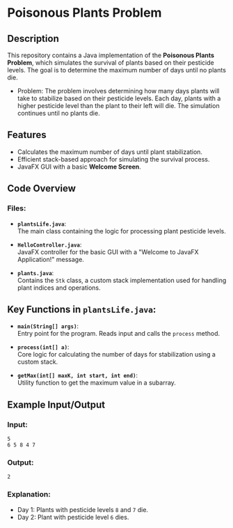 # Poisonous Plants Problem

## Description
This repository contains a Java implementation of the **Poisonous Plants Problem**, which simulates the survival of plants based on their pesticide levels. The goal is to determine the maximum number of days until no plants die.
- Problem: The problem involves determining how many days plants will take to stabilize based on their pesticide levels. Each day, plants with a higher pesticide level than the plant to their left will die. The simulation continues until no plants die.

## Features

- Calculates the maximum number of days until plant stabilization.
- Efficient stack-based approach for simulating the survival process.
- JavaFX GUI with a basic **Welcome Screen**.

## Code Overview

### Files:
- **`plantsLife.java`**:  
  The main class containing the logic for processing plant pesticide levels.

- **`HelloController.java`**:  
  JavaFX controller for the basic GUI with a "Welcome to JavaFX Application!" message.

- **`plants.java`**:  
  Contains the `Stk` class, a custom stack implementation used for handling plant indices and operations.

## Key Functions in `plantsLife.java`:

- **`main(String[] args)`**:  
  Entry point for the program. Reads input and calls the `process` method.

- **`process(int[] a)`**:  
  Core logic for calculating the number of days for stabilization using a custom stack.

- **`getMax(int[] maxK, int start, int end)`**:  
  Utility function to get the maximum value in a subarray.

## Example Input/Output
### Input:
```
5
6 5 8 4 7
```
### Output:
```
2
```
### Explanation:
- Day 1: Plants with pesticide levels `8` and `7` die.
- Day 2: Plant with pesticide level `6` dies.


